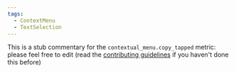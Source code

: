 ```yaml
---
tags:
  - ContextMenu
  - TextSelection
---
```


This is a stub commentary for the `contextual_menu.copy_tapped` metric: please feel free to edit (read the
[contributing guidelines](https://github.com/mozilla/glean-annotations/blob/main/CONTRIBUTING.md)
if you haven't done this before)
